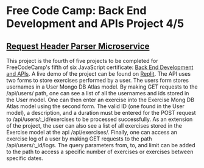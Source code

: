 # Free Code Camp: Back End Development and APIs Project 4/5
## [Request Header Parser Microservice](https://www.freecodecamp.org/learn/apis-and-microservices/apis-and-microservices-projects/url-shortener-microservice)

This project is the fourth of five projects to be completed for FreeCodeCamp's fifth of six JavaScript certificate: [Back End Development and APIs](https://www.freecodecamp.org/learn/back-end-development-and-apis/#back-end-development-and-apis-projects). A live demo of the project can be found on [Replit](https://replit.com/@john-albright/exercise-tracker-free-code-camp). The API uses two forms to store exercises performed by a user. The users form stores usernames in a User Mongo DB Atlas model. By making GET requests to the /api/users/ path, one can see a list of all the usernames and ids stored in the User model. One can then enter an exercise into the Exercise Mong DB Atlas model using the second form. The valid ID (one found in the User model), a description, and a duration must be entered for the POST request to /api/users/:_id/exercises to be processed successfully. As an extension of the project, the user can also see a list of all exercises stored in the Exercise model at the api /api/exercises/. Finally, one can access an exercise log of a user by making GET requests to the path /api/users/:_id/logs. The query parameters from, to, and limit can be added to the path to access a specific number of exercises or exercises between specific dates. 

